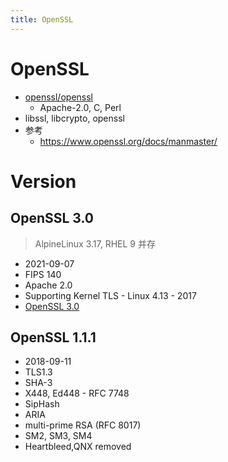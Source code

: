 ```yaml
---
title: OpenSSL
---
```


# OpenSSL

- [openssl/openssl](https://github.com/openssl/openssl)
  - Apache-2.0, C, Perl
- libssl, libcrypto, openssl
- 参考
  - https://www.openssl.org/docs/manmaster/

# Version

## OpenSSL 3.0

> AlpineLinux 3.17, RHEL 9 并存

- 2021-09-07
- FIPS 140
- Apache 2.0
- Supporting Kernel TLS - Linux 4.13 - 2017
- [OpenSSL 3.0](https://wiki.openssl.org/index.php/OpenSSL_3.0)

## OpenSSL 1.1.1

- 2018-09-11
- TLS1.3
- SHA-3
- X448, Ed448 - RFC 7748
- SipHash
- ARIA
- multi-prime RSA (RFC 8017)
- SM2, SM3, SM4
- Heartbleed,QNX removed
